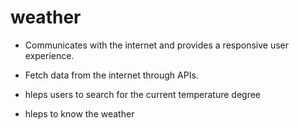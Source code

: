 # weather

- Communicates with the internet and provides a responsive user experience.

- Fetch data from the internet through APIs.

- hleps users to search for the current temperature degree

- hleps to know the weather
